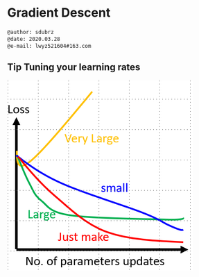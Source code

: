 # Gradient Descent

```
@author: sdubrz
@date: 2020.03.28
@e-mail: lwyz521604#163.com
```
## Tip Tuning your learning rates

![loss](images/0328lossValueUpdates.png)




